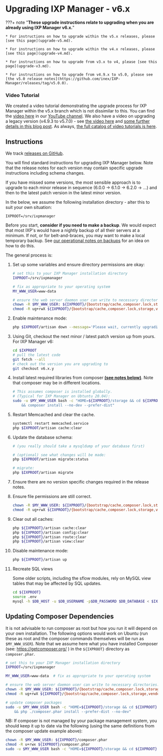 # Upgrading IXP Manager - v6.x

???+ note "**These upgrade instructions relate to upgrading when you are already using IXP Manager v6.x.**"

    * For instructions on how to upgrade within the v5.x releases, please [see this page](upgrade-v5.md).

    * For instructions on how to upgrade within the v4.x releases, please [see this page](upgrade-v4.md).

    * For instructions on how to upgrade from v3.x to v4, please [see this page](upgrade-v3.md).

    * For instructions on how to upgrade from v4.9.x to v5.0, please see [the v5.0 release notes](https://github.com/inex/IXP-Manager/releases/tag/v5.0.0).



### Video Tutorial

We created a video tutorial demonstrating the upgrade process for IXP Manager within the v5.x branch which is not dissimilar to this. You can find the [video here](https://www.youtube.com/watch?v=FqsWCudPUak) in our [YouTube channel](https://www.youtube.com/channel/UCeW2fmMTBtE4fnlmg-2-evA). We also have a video on upgrading a legacy version (v4.9.3 to v5.7.0) - see [the video here](https://youtu.be/CXTjgRUESAc) and [some further details in this blog post](https://www.barryodonovan.com/2020/09/08/upgrading-legacy-versions-of-ixp-manager). As always, [the full catalog of video tutorials is here](https://www.ixpmanager.org/support/tutorials).


## Instructions

We track [releases on GitHub](https://github.com/inex/IXP-Manager/releases).

You will find standard instructions for upgrading IXP Manager below. Note that the release notes for each version may contain specific upgrade instructions including schema changes.

If you have missed some versions, the most sensible approach is to upgrade to each minor release in sequence (6.0.0 -> 6.1.0 -> 6.2.0 -> ...) and then to the latest patch version in the latest minor version.

In the below, we assume the following installation directory - alter this to suit your own situation:

```
IXPROOT=/srv/ixpmanager
```

Before you start, **consider if you need to make a backup**. We would expect that most IXP's would have a nightly backup of all their servers at a minimum. If not, or for belt-and-braces, you may want to make a local temporary backup. See [our operational notes on backups](../usage/operational-notes.md#backup-ixp-manager) for an idea on how to do this.



The general process is:

1. Set up some variables and ensure directory permissions are okay:

    ```sh
    # set this to your IXP Manager installation directory
    IXPROOT=/srv/ixpmanager

    # fix as appropriate to your operating system
    MY_WWW_USER=www-data

    # ensure the web server daemon user can write to necessary directories:
    chown -R $MY_WWW_USER: ${IXPROOT}/{bootstrap/cache,composer.lock,storage,vendor}
    chmod -R ug+rwX ${IXPROOT}/{bootstrap/cache,composer.lock,storage,vendor}
    ```

2. Enable maintenance mode:

    ```sh
    php $IXPROOT/artisan down --message='Please wait, currently upgrading...'
    ```

3. Using Git, checkout the next minor / latest patch version up from yours. For IXP Manager v6:

    ```sh
    cd $IXPROOT
    # pull the latest code
    git fetch --all
    # check out the version you are upgrading to
    git checkout v6.x.y
    ```


4. Install latest required libraries from composer [**(see notes below)**](#updating-composer-dependancies). Note that composer may be in different locations.

    ```sh
    # This assumes composer is installed globally.
    # (Typical for IXP Manager on Ubtuntu 20.04):
    sudo -u $MY_WWW_USER bash -c "HOME=${IXPROOT}/storage && cd ${IXPROOT} \
        && composer install --no-dev --prefer-dist"

    ```

5. Restart Memcached and clear the cache.

    ```sh
    systemctl restart memcached.service
    php $IXPROOT/artisan cache:clear
    ```

6. Update the database schema:

    ```sh
    # (you really should take a mysqldump of your database first)

    # (optional) see what changes will be made:
    php $IXPROOT/artisan migrate:status

    # migrate:
    php $IXPROOT/artisan migrate
    ```

7. Ensure there are no version specific changes required in the release notes.

8. Ensure file permissions are still correct.

    ```sh
    chown -R $MY_WWW_USER: ${IXPROOT}/{bootstrap/cache,composer.lock,storage,vendor}
    chmod -R ug+rwX ${IXPROOT}/{bootstrap/cache,composer.lock,storage,vendor}
    ```

10. Clear out all caches:

    ```sh
    php ${IXPROOT}/artisan cache:clear
    php ${IXPROOT}/artisan config:clear
    php ${IXPROOT}/artisan route:clear
    php ${IXPROOT}/artisan view:clear
    ```

11. Disable maintenance mode:

    ```sh
    php ${IXPROOT}/artisan up
    ```

12. Recreate SQL views

    Some older scripts, including the sflow modules, rely on MySQL view tables that may be affected by SQL updates.

    ```sh
    cd ${IXPROOT}
    source .env
    mysql -h $DB_HOST -u $DB_USERNAME -p$DB_PASSWORD $DB_DATABASE < $IXPROOT/tools/sql/views.sql
    ```




## Updating Composer Dependencies

It is not advisable to run composer as root but how you run it will depend on your own installation. The following options would work on Ubuntu (run these as root and the composer commands themselves will be run as `$MY_WWW_USER`). Note that we assume here what you have installed Composer (see: https://getcomposer.org/ ) in the `${IXPROOT}` directory as `composer.phar`.

```sh
# set this to your IXP Manager installation directory
IXPROOT=/srv/ixpmanager

MY_WWW_USER=www-data  # fix as appropriate to your operating system

# ensure the web server daemon user can write to necessary directories:
chown -R $MY_WWW_USER: ${IXPROOT}/{bootstrap/cache,composer.lock,storage,vendor}
chmod -R ug+rwX ${IXPROOT}/{bootstrap/cache,composer.lock,storage,vendor}

# update composer packages
sudo -u $MY_WWW_USER bash -c "HOME=${IXPROOT}/storage && cd ${IXPROOT} \
    && php ./composer.phar install --prefer-dist --no-dev"
```

NB: If composer is not managed by your package management system, you should keep it up to date via the following (using the same definitions from the composer update example above):

```sh
chown -R $MY_WWW_USER: ${IXPROOT}/composer.phar
chmod -R u+rwx ${IXPROOT}/composer.phar
sudo -u $MY_WWW_USER bash -c "HOME=${IXPROOT}/storage && cd ${IXPROOT} && php ./composer.phar selfupdate"
```
